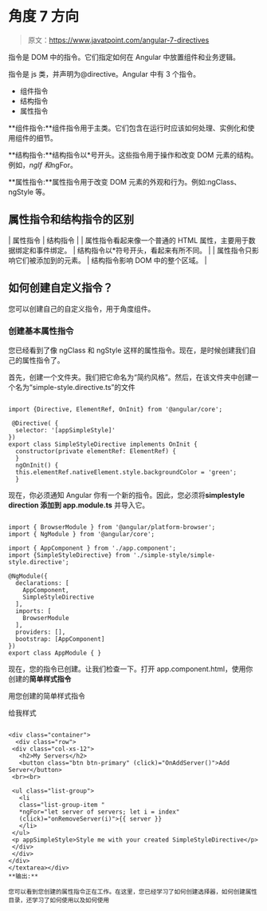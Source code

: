 # 角度 7 方向

> 原文：<https://www.javatpoint.com/angular-7-directives>

指令是 DOM 中的指令。它们指定如何在 Angular 中放置组件和业务逻辑。

指令是 js 类，并声明为@directive。Angular 中有 3 个指令。

*   组件指令
*   结构指令
*   属性指令

**组件指令:**组件指令用于主类。它们包含在运行时应该如何处理、实例化和使用组件的细节。

**结构指令:**结构指令以*号开头。这些指令用于操作和改变 DOM 元素的结构。例如，*ngIf 和*ngFor。

**属性指令:**属性指令用于改变 DOM 元素的外观和行为。例如:ngClass、ngStyle 等。

## 属性指令和结构指令的区别

| 属性指令 | 结构指令 |
| 属性指令看起来像一个普通的 HTML 属性，主要用于数据绑定和事件绑定。 | 结构指令以*符号开头，看起来有所不同。 |
| 属性指令只影响它们被添加到的元素。 | 结构指令影响 DOM 中的整个区域。 |

## 如何创建自定义指令？

您可以创建自己的自定义指令，用于角度组件。

### 创建基本属性指令

您已经看到了像 ngClass 和 ngStyle 这样的属性指令。现在，是时候创建我们自己的属性指令了。

首先，创建一个文件夹。我们把它命名为“简约风格”。然后，在该文件夹中创建一个名为“simple-style.directive.ts”的文件

```

import {Directive, ElementRef, OnInit} from '@angular/core';

 @Directive( {
  selector: '[appSimpleStyle]'
})
export class SimpleStyleDirective implements OnInit {
  constructor(private elementRef: ElementRef) {
  }
  ngOnInit() {
  this.elementRef.nativeElement.style.backgroundColor = 'green';
  }

```

现在，你必须通知 Angular 你有一个新的指令。因此，您必须将**simplestyle direction 添加到 app.module.ts** 并导入它。

```

import { BrowserModule } from '@angular/platform-browser';
import { NgModule } from '@angular/core';

import { AppComponent } from './app.component';
import {SimpleStyleDirective} from './simple-style/simple-style.directive';

@NgModule({
  declarations: [
    AppComponent,
    SimpleStyleDirective
  ],
  imports: [
    BrowserModule
  ],
  providers: [],
  bootstrap: [AppComponent]
})
export class AppModule { }

```

现在，您的指令已创建。让我们检查一下。打开 app.component.html，使用你创建的**简单样式指令**

用您创建的简单样式指令

给我样式

```

<div class="container">
  <div class="row">
 <div class="col-xs-12">
   <h2>My Servers</h2>
   <button class="btn btn-primary" (click)="OnAddServer()">Add Server</button>
 <br><br>

 <ul class="list-group">
   <li
   class="list-group-item "
   *ngFor="let server of servers; let i = index"
   (click)="onRemoveServer(i)">{{ server }}
   </li>
 </ul>
 <p appSimpleStyle>Style me with your created SimpleStyleDirective</p>
 </div>
 </div>
</div>
</textarea></div>
**输出:**

您可以看到您创建的属性指令正在工作。在这里，您已经学习了如何创建选择器，如何创建属性目录，还学习了如何使用以及如何使用

```